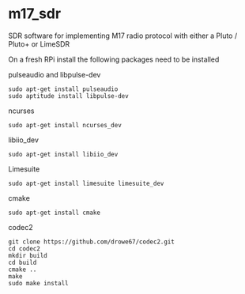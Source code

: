 # m17_sdr

SDR software for implementing M17 radio protocol with either a Pluto / Pluto+ or LimeSDR


On a fresh RPi install the following packages need to be installed

pulseaudio and libpulse-dev 

    sudo apt-get install pulseaudio 
    sudo aptitude install libpulse-dev 

ncurses

    sudo apt-get install ncurses_dev

libiio_dev

    sudo apt-get install libiio_dev

Limesuite

    sudo apt-get install limesuite limesuite_dev

cmake

    sudo apt-get install cmake

codec2

    git clone https://github.com/drowe67/codec2.git
    cd codec2
    mkdir build
    cd build
    cmake ..
    make
    sudo make install
